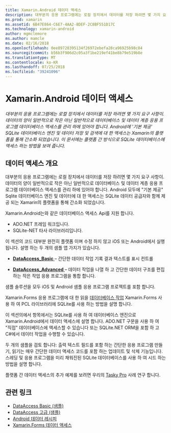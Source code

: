 ```yaml
---
title: Xamarin.Android 데이터 액세스
description: 대부분의 응용 프로그램에는 로컬 장치에서 데이터를 저장 하려면 몇 가지 요구 사항이. 데이터의 양이 일반적으로 작은 아닌 일반적으로 데이터베이스 및 데이터 계층 응용 프로그램 데이터베이스 액세스를 관리 하에 있어야 합니다.  Android에 '기본 제공' SQLite 데이터베이스 엔진 및 데이터 저장 및 검색에 대 한 액세스는 Xamarin의 플랫폼을 통해 간소화 되었습니다. 이 문서에는 플랫폼 간 방식으로 SQLite 데이터베이스에 액세스 하는 방법을 보여 줍니다.
ms.prod: xamarin
ms.assetid: 6B47E864-C6E7-4AA2-8DEF-2C8BF551D17C
ms.technology: xamarin-android
author: mgmclemore
ms.author: mamcle
ms.date: 02/16/2018
ms.openlocfilehash: 0ee89728395134f26972ebefa28ca96925b98c84
ms.sourcegitcommit: b56b3f906d2c05a3f1be219ef41be8b79e519b8e
ms.translationtype: MT
ms.contentlocale: ko-KR
ms.lasthandoff: 07/25/2018
ms.locfileid: "39241096"
---
```

# <a name="xamarinandroid-data-access"></a>Xamarin.Android 데이터 액세스

_대부분의 응용 프로그램에는 로컬 장치에서 데이터를 저장 하려면 몇 가지 요구 사항이. 데이터의 양이 일반적으로 작은 아닌 일반적으로 데이터베이스 및 데이터 계층 응용 프로그램 데이터베이스 액세스를 관리 하에 있어야 합니다.  Android에 '기본 제공' SQLite 데이터베이스 엔진 및 데이터 저장 및 검색에 대 한 액세스는 Xamarin의 플랫폼을 통해 간소화 되었습니다. 이 문서에는 플랫폼 간 방식으로 SQLite 데이터베이스에 액세스 하는 방법을 보여 줍니다._

## <a name="data-access-overview"></a>데이터 액세스 개요

대부분의 응용 프로그램에는 로컬 장치에서 데이터를 저장 하려면 몇 가지 요구 사항이. 데이터의 양이 일반적으로 작은 아닌 일반적으로 데이터베이스 및 데이터 계층 응용 프로그램 데이터베이스 액세스를 관리 하에 있어야 합니다. Android 모두에 "기본 제공" Sqlite 데이터베이스 엔진 및 데이터에 대 한 액세스는 SQLite 데이터 공급자와 함께 제공 되는 Xamarin의 플랫폼을 통해 간소화 되었습니다.

Xamarin.Android는와 같은 데이터베이스 액세스 Api를 지원 합니다.

-  ADO.NET 프레임 워크입니다.
-  SQLite-NET 타사 라이브러리입니다.

이 섹션의 코드 대부분 완전히 플랫폼 이며 수정 하지 않고 iOS 또는 Android에서 실행 됩니다. 설명 하는 두 개의 샘플 앱 가지가 있습니다.

-  [**DataAccess_Basic** ](https://github.com/xamarin/mobile-samples/tree/master/DataAccess/Basic) &ndash; 간단한 데이터 작업 기록 결과 텍스트를 표시 컨트롤

-  [**DataAccess_Advanced** ](https://github.com/xamarin/mobile-samples/tree/master/DataAccess/Advanced) &ndash; 데이터 작업을 나열 하 고 간단한 데이터 구조를 편집 하는 작은 작업 응용 프로그램을 통합 합니다.

샘플 솔루션을 모두 iOS 및 Android 샘플 응용 프로그램 프로젝트를 포함 합니다.

Xamarin.Forms 응용 프로그램에 대 한 읽을 [데이터베이스 작업](~/xamarin-forms/app-fundamentals/databases.md) Xamarin.Forms 사용 하 여 PCL 라이브러리에 SQLite를 사용 하는 방법을 설명 합니다.

이 섹션의에서 항목에서는 SQLite를 사용 하 여 데이터베이스 엔진으로 Xamarin.Android에서 데이터 액세스에 설명 합니다. ADO.NET 구문을 사용 하 여 "직접" 데이터베이스에 액세스할 수 있습니다 또는 SQLite.NET ORM을 포함 하 고 C#에서 데이터 작업을 수행할 수 있습니다.

두 개의 샘플을 검토 합니다: 출력 텍스트 필드를 포함 하는 간단한 응용 프로그램 만들기, 읽기는 매우 간단한 데이터 액세스 코드를 포함 하는 업데이트 및 삭제 기능입니다. 스레딩 및 응용 프로그램을 미리 채워진된 SQLite 데이터베이스를 사용 하 여 시드 하는 방법을 설명 합니다.

플랫폼 간 데이터 액세스의 추가 예제를 보려면 우리의 [Tasky Pro](~/cross-platform/app-fundamentals/building-cross-platform-applications/case-study-tasky.md) 사례 연구 합니다.


## <a name="related-links"></a>관련 링크

- [DataAccess Basic (샘플)](https://github.com/xamarin/mobile-samples/tree/master/DataAccess/Basic)
- [DataAccess 고급 (샘플)](https://github.com/xamarin/mobile-samples/tree/master/DataAccess/Advanced)
- [Android 데이터 레시피](https://github.com/xamarin/recipes/tree/master/Recipes/android/data)
- [Xamarin.Forms 데이터 액세스](~/xamarin-forms/app-fundamentals/databases.md)
